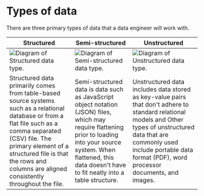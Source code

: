 # Types of data

There are three primary types of data that a data engineer will work with.

| Structured                                                                                                                                                                                                                                                                  | Semi-structured                                                                                                                                                                                                                   | Unstructured                                                                                                                                                                                                                                    |
| --------------------------------------------------------------------------------------------------------------------------------------------------------------------------------------------------------------------------------------------------------------------------- | --------------------------------------------------------------------------------------------------------------------------------------------------------------------------------------------------------------------------------- | ----------------------------------------------------------------------------------------------------------------------------------------------------------------------------------------------------------------------------------------------- |
| ![Diagram of Structured data type.](https://learn.microsoft.com/en-us/training/wwl-data-ai/introduction-to-data-engineering-azure/media/2-structured-data.png)                                                                                                              | ![Diagram of Semi-structured data type.](https://learn.microsoft.com/en-us/training/wwl-data-ai/introduction-to-data-engineering-azure/media/2-semi-structured-data.png)                                                          | ![Diagram of Unstructured data type.](https://learn.microsoft.com/en-us/training/wwl-data-ai/introduction-to-data-engineering-azure/media/2-unstructured-data.png)                                                                              |
| Structured data primarily comes from table-based source systems such as a relational database or from a flat file such as a comma separated (CSV) file. The primary element of a structured file is that the rows and columns are aligned consistently throughout the file. | Semi-structured data is data such as JavaScript object notation (JSON) files, which may require flattening prior to loading into your source system. When flattened, this data doesn't have to fit neatly into a table structure. | Unstructured data includes data stored as key-value pairs that don't adhere to standard relational models and Other types of unstructured data that are commonly used include portable data format (PDF), word processor documents, and images. |
